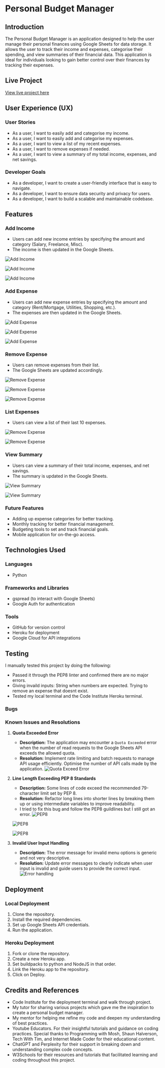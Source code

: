 # Personal Budget Manager

## Introduction

The Personal Budget Manager is an application designed to help the user manage their personal finances using Google Sheets for data storage. It allows the user to track their income and expenses, categorise their spending, and view summaries of their financial data. This application is ideal for individuals looking to gain better control over their finances by tracking their expenses.

## Live Project

[View live project here](https://personal-budget-manager9-b331ef6b8de1.herokuapp.com/)

## User Experience (UX)

### User Stories

- As a user, I want to easily add and categorise my income.
- As a user, I want to easily add and categorise my expenses.
- As a user, I want to view a list of my recent expenses.
- As a user, I want to remove expenses if needed.
- As a user, I want to view a summary of my total income, expenses, and net savings.

### Developer Goals

- As a developer, I want to create a user-friendly interface that is easy to navigate.
- As a developer, I want to ensure data security and privacy for users.
- As a developer, I want to build a scalable and maintainable codebase.

## Features

### Add Income

- Users can add new income entries by specifying the amount and category (Salary, Freelance, Misc).
- The income is then updated in the Google Sheets.

![Add Income](/readmeimages/addincome.png)

![Add Income](/readmeimages/addincome2.png)

![Add Income](/readmeimages/addincomesheet.png)

### Add Expense

- Users can add new expense entries by specifying the amount and category (Rent/Mortgage, Utilities, Shopping, etc.).
- The expenses are then updated in the Google Sheets.

![Add Expense](/readmeimages/addexpense.png)

![Add Expense](/readmeimages/addexpense2.png)

![Add Expense](/readmeimages/addexpensesheet.png)

### Remove Expense

- Users can remove expenses from their list.
- The Google Sheets are updated accordingly.

![Remove Expense](/readmeimages/removeexpense.png)

![Remove Expense](/readmeimages/removeexpense2.png)

![Remove Expense](/readmeimages/deleteconfirm.png)

### List Expenses

- Users can view a list of their last 10 expenses.

![Remove Expense](/readmeimages/listexpense.png)

![Remove Expense](/readmeimages/list.png)

### View Summary

- Users can view a summary of their total income, expenses, and net savings.
- The summary is updated in the Google Sheets.

![View Summary](/readmeimages/summary.png)

![View Summary](/readmeimages/summary2.png)

### Future Features

- Adding up expense categories for better tracking.
- Monthly tracking for better financial management.
- Budgeting tools to set and track financial goals.
- Mobile application for on-the-go access.

## Technologies Used

### Languages

- Python

### Frameworks and Libraries

- gspread (to interact with Google Sheets)
- Google Auth for authentication

### Tools

- GitHub for version control
- Heroku for deployment
- Google Cloud for API integrations

## Testing

I manually tested this project by doing the following:
- Passed it through the PEP8 linter and confirmed there are no major errors.
- Giving invaild inputs: String when numbers are expected. Trying to remove an expense that doesnt exist.
- Tested my local terminal and the Code Institute Heroku terminal.

### Bugs

### Known Issues and Resolutions

1. **Quota Exceeded Error**
   - **Description:** The application may encounter a `Quota Exceeded` error when the number of read requests to the Google Sheets API exceeds the allowed quota.
   - **Resolution:** Implement rate limiting and batch requests to manage API usage efficiently. Optimise the number of API calls made by the application.
   ![Quota Exceed Error](/readmeimages/error.png)

2. **Line Length Exceeding PEP 8 Standards**
   - **Description:** Some lines of code exceed the recommended 79-character limit set by PEP 8.
   - **Resolution:** Refactor long lines into shorter lines by breaking them up or using intermediate variables to improve readability.
   - I tried to fix this bug and follow the PEP8 guildlines but I still got an error.
   ![PEP8](/readmeimages/pep8v.png)

   ![PEP8](/readmeimages/error4.png)

   ![PEP8](/readmeimages/error3.png)
   

3. **Invalid User Input Handling**
   - **Description:** The error message for invalid menu options is generic and not very descriptive.
   - **Resolution:** Update error messages to clearly indicate when user input is invalid and guide users to provide the correct input.
   ![Error handling](/readmeimages/error2.png)


## Deployment

### Local Deployment

1. Clone the repository.
2. Install the required dependencies.
3. Set up Google Sheets API credentials.
4. Run the application.

### Heroku Deployment

1. Fork or clone the repository.
2. Create a new Heroku app.
3. Set buildpacks to python and NodeJS in that order.
4. Link the Heroku app to the repository.
5. Click on Deploy.

## Credits and References

- Code Institute for the deployment terminal and walk through project.
- My tutor for sharing various projects which gave me the inspiration to create a personal budget manager.
- My mentor for helping me refine my code and deepen my understanding of best practices.
- Youtube Educators. For their insightful tutorials and guidance on coding practices. Special thanks to Programming with Mosh, Shaun Halverson, Tech With Tim, and Internet Made Coder for their educational content.
- ChatGPT and Perplexity for their support in breaking down and understanding complex code concepts.
- W3Schools for their resources and tutorials that facilitated learning and coding throughout this project.

